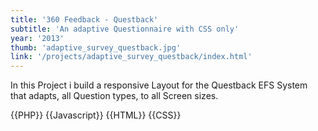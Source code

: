 ```yaml
---
title: '360 Feedback - Questback'
subtitle: 'An adaptive Questionnaire with CSS only'
year: '2013'
thumb: 'adaptive_survey_questback.jpg'
link: '/projects/adaptive_survey_questback/index.html'
---
```


In this Project i build a responsive Layout for the Questback EFS System that adapts, all Question types, to all Screen sizes.

{{PHP}}
{{Javascript}}
{{HTML}}
{{CSS}}
